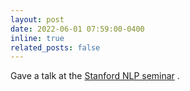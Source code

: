 ```yaml
---
layout: post
date: 2022-06-01 07:59:00-0400
inline: true
related_posts: false
---
```


Gave a talk at the [Stanford NLP seminar](https://nlp.stanford.edu/seminar/details/nouhadziri.shtml) .
